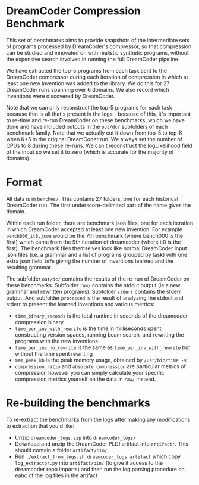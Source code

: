 # DreamCoder Compression Benchmark

This set of benchmarks aims to provide snapshots of the intermediate sets of programs processed by DreamCoder's compressor, so that compression can be studied and innovated on with realistic synthetic programs, without the expensive search involved in running the full DreamCoder pipeline.

We have extracted the top-5 programs from each task sent to the DreamCoder compressor during each iteration of compression in which at least one new invention was added to the library. We do this for 27 DreamCoder runs spanning over 6 domains. We also record which inventions were discovered by DreamCoder.

Note that we can only reconstruct the top-5 programs for each task because that is all that's present in the logs - because of this, it's important to re-time and re-run DreamCoder on these benchmarks, which we have done and have included outputs in the `out/dc/` subfolders of each benchmark family. Note that we actually cut it down from top-5 to top-K when K<5 in the original DreamCoder run. We always set the number of CPUs to 8 during these re-runs. We can't reconstruct the logLikelihood field of the input so we set it to zero (which is accurate for the majority of domains).

# Format

All data is in `benches/`. This contains 27 folders, one for each historical DreamCoder run. The first underscore-delimited part of the name gives the domain.

Within each run folder, there are benchmark json files, one for each iteration in which DreamCoder accepted at least one new invention. For example `bench006_it8.json` would be the 7th benchmark (where bench000 is the first) which came from the 9th iteration of dreamcoder (where it0 is the first). The benchmark files themselves look like normal DreamCoder input json files (i.e. a grammar and a list of programs grouped by task) with one extra json field `info` giving the number of inventions learned and the resulting grammar.

The subfolder `out/dc/` contains the results of the re-run of DreamCoder on these benchmarks. Subfolder `raw/` contains the stdout output (ie a new grammar and rewritten programs). Subfolder `stderr` contains the stderr output. And subfolder `processed` is the result of analyzing the stdout and stderr to present the learned inventions and various metrics:
- `time_binary_seconds` is the total runtime in seconds of the dreamcoder compression binary
- `time_per_inv_with_rewrite` is the time in milliseconds spent constructing version spaces, running beam search, and rewriting the programs with the new inventions.
- `time_per_inv_no_rewrite` is the same as `time_per_inv_with_rewrite` but without the time spent rewriting
- `mem_peak_kb` is the peak memory usage, obtained by `/usr/bin/time -v`
- `compression_ratio` and `absolute_compression` are particular metrics of compression however you can simply calculate your specific compression metrics yourself on the data in `raw/` instead.

# Re-building the benchmarks

To re-extract the benchmarks from the logs after making any modifications to extraction that you'd like:
- Unzip `dreamcoder_logs.zip` into `dreamcoder_logs/`
- Download and unzip the DreamCoder PLDI artifact into `artifact/`. This should contain a folder `artifact/bin/`.
- Run `./extract_from_logs.sh dreamcoder_logs artifact` which copy `log_extractor.py` into `artifact/bin/` (to give it access to the dreamcoder repo imports) and then run the log parsing procedure on eahc of the log files in the artifact
